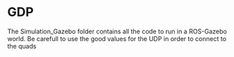 # GDP

The Simulation_Gazebo folder contains all the code to run in a ROS-Gazebo world.
Be carefull to use the good values for the UDP in order to connect to the quads
